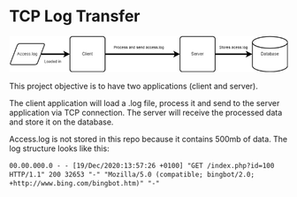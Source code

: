 # TCP Log Transfer

![alt text](example.png)

This project objective is to have two applications (client and server).

The client application will load a .log file, process it and send to the server application via TCP connection. The server will receive the processed data and store it on the database.

Access.log is not stored in this repo because it contains 500mb of data. The log structure looks like this:

```
00.00.000.0 - - [19/Dec/2020:13:57:26 +0100] "GET /index.php?id=100 HTTP/1.1" 200 32653 "-" "Mozilla/5.0 (compatible; bingbot/2.0; +http://www.bing.com/bingbot.htm)" "-"
```